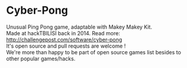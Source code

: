# Cyber-Pong
Unusual Ping Pong game, adaptable with Makey Makey Kit. <br>
Made at hackTBILISI back in 2014. Read more: http://challengepost.com/software/cyber-pong <br>
It's open source and pull requests are welcome ! <br>
We're more than happy to be part of open source games list besides to other popular games/hacks.
